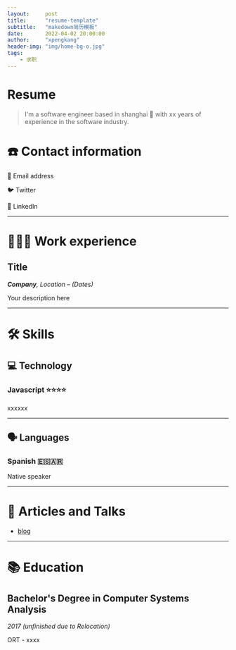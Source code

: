 ```yaml
---
layout:     post
title:      "resume-template"
subtitle:   "makedown简历模板"
date:       2022-04-02 20:00:00
author:     "xpengkang"
header-img: "img/home-bg-o.jpg"
tags:
    - 求职
---
```


# Resume

> I'm a software engineer based in shanghai 🌊 with xx years of experience in the software industry.
> 

# ☎️ Contact information

📧 Email address

🐦 Twitter

🔗 LinkedIn

---

# **👩🏻‍💻** Work experience

## Title

***Company**, Location – (Dates)*

Your description here

---

# 🛠 Skills

## 💻 Technology

### Javascript ⭐️⭐️⭐️⭐️

xxxxxx

---

## 🗣 Languages

### Spanish 🇪🇸🇦🇷

Native speaker

---

# 📜 Articles and Talks

- [blog](xpengkang.github.io)

---

# 📚 Education

## **Bachelor's Degree in Computer Systems Analysis**

*2017 (unfinished due to Relocation)*

ORT - xxxx